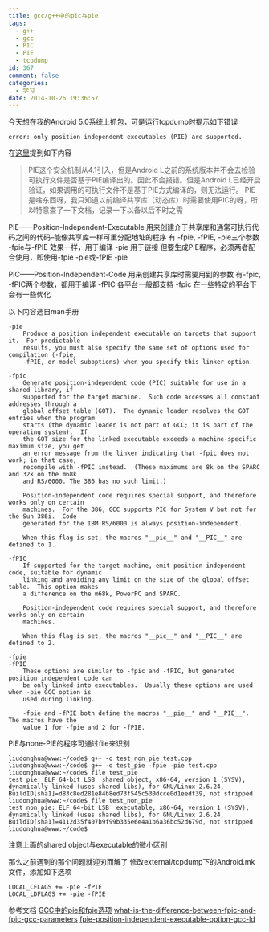 ```yaml
---
title: gcc/g++中的pic与pie
tags:
  - g++
  - gcc
  - PIC
  - PIE
  - tcpdump
id: 367
comment: false
categories:
  - 学习
date: 2014-10-26 19:36:57
---
```


今天想在我的Android 5.0系统上抓包，可是运行tcpdump时提示如下错误

```shell
error: only position independent executables (PIE) are supported.
```

<!--more-->

在[这里](http://blog.csdn.net/hxdanya/article/details/39371759)提到如下内容
> PIE这个安全机制从4.1引入，但是Android L之前的系统版本并不会去检验可执行文件是否基于PIE编译出的。因此不会报错。但是Android L已经开启验证，如果调用的可执行文件不是基于PIE方式编译的，则无法运行。
PIE是啥东西呀，我只知道以前编译共享库（动态库）时需要使用PIC的呀，所以特意查了一下文档，记录一下以备以后不时之需

PIE——Position-Independent-Executable
用来创建介于共享库和通常可执行代码之间的代码–能像共享库一样可重分配地址的程序
有 -fpie, -fPIE, -pie三个参数
-fpie与-fPIE 效果一样，用于编译
-pie 用于链接
但要生成PIE程序，必须两者配合使用，即使用-fpie -pie或-fPIE -pie

PIC——Position-Independent-Code
用来创建共享库时需要用到的参数
有-fpic, -fPIC两个参数，都用于编译
-fPIC 各平台一般都支持
-fpic 在一些特定的平台下会有一些优化

以下内容选自man手册

```shell
-pie
    Produce a position independent executable on targets that support it.  For predictable
    results, you must also specify the same set of options used for compilation (-fpie,
    -fPIE, or model suboptions) when you specify this linker option.

-fpic
    Generate position-independent code (PIC) suitable for use in a shared library, if
    supported for the target machine.  Such code accesses all constant addresses through a
    global offset table (GOT).  The dynamic loader resolves the GOT entries when the program
    starts (the dynamic loader is not part of GCC; it is part of the operating system).  If
    the GOT size for the linked executable exceeds a machine-specific maximum size, you get
    an error message from the linker indicating that -fpic does not work; in that case,
    recompile with -fPIC instead.  (These maximums are 8k on the SPARC and 32k on the m68k
    and RS/6000. The 386 has no such limit.)

    Position-independent code requires special support, and therefore works only on certain
    machines.  For the 386, GCC supports PIC for System V but not for the Sun 386i.  Code
    generated for the IBM RS/6000 is always position-independent.

    When this flag is set, the macros "__pic__" and "__PIC__" are defined to 1.

-fPIC
    If supported for the target machine, emit position-independent code, suitable for dynamic
    linking and avoiding any limit on the size of the global offset table.  This option makes
    a difference on the m68k, PowerPC and SPARC.

    Position-independent code requires special support, and therefore works only on certain
    machines.

    When this flag is set, the macros "__pic__" and "__PIC__" are defined to 2.

-fpie
-fPIE
    These options are similar to -fpic and -fPIC, but generated position independent code can
    be only linked into executables.  Usually these options are used when -pie GCC option is
    used during linking.

    -fpie and -fPIE both define the macros "__pie__" and "__PIE__".  The macros have the
    value 1 for -fpie and 2 for -fPIE.

```

PIE与none-PIE的程序可通过file来识别

```shell
liudonghua@www:~/code$ g++ -o test_non_pie test.cpp
liudonghua@www:~/code$ g++ -o test_pie -fpie -pie test.cpp
liudonghua@www:~/code$ file test_pie
test_pie: ELF 64-bit LSB  shared object, x86-64, version 1 (SYSV), dynamically linked (uses shared libs), for GNU/Linux 2.6.24, BuildID[sha1]=d83c8ed281e84b8ed73f545c530dcce0d1eedf39, not stripped
liudonghua@www:~/code$ file test_non_pie
test_non_pie: ELF 64-bit LSB  executable, x86-64, version 1 (SYSV), dynamically linked (uses shared libs), for GNU/Linux 2.6.24, BuildID[sha1]=4112d35f407b9f99b335e6e4a1b6a36bc52d679d, not stripped
liudonghua@www:~/code$
```

注意上面的shared object与executable的微小区别

那么之前遇到的那个问题就迎刃而解了
修改external/tcpdump下的Android.mk文件，添加如下选项

```shell
LOCAL_CFLAGS += -pie -fPIE
LOCAL_LDFLAGS += -pie -fPIE
```

参考文档
[GCC中的pie和fpie选项](http://www.lingcc.com/2010/01/08/10609/)
[what-is-the-difference-between-fpic-and-fpic-gcc-parameters](http://stackoverflow.com/questions/3544035/what-is-the-difference-between-fpic-and-fpic-gcc-parameters)
[fpie-position-independent-executable-option-gcc-ld](http://stackoverflow.com/questions/2463150/fpie-position-independent-executable-option-gcc-ld)